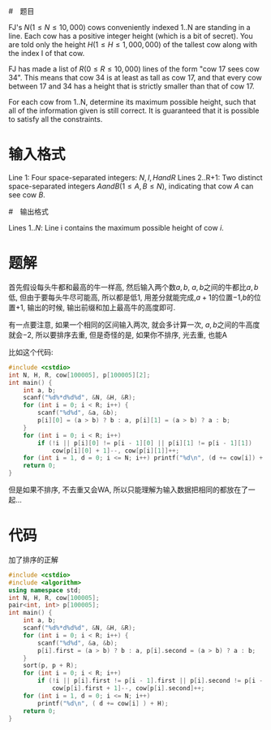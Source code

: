 #　题目

FJ's $N (1 ≤ N ≤ 10,000)$ cows conveniently indexed 1..N are standing in a line. Each cow has a positive integer height (which is a bit of secret). You are told only the height $H (1 ≤ H ≤ 1,000,000)$ of the tallest cow along with the index I of that cow.

FJ has made a list of $R (0 ≤ R ≤ 10,000)$ lines of the form "cow 17 sees cow 34". This means that cow 34 is at least as tall as cow 17, and that every cow between 17 and 34 has a height that is strictly smaller than that of cow 17.

For each cow from 1..N, determine its maximum possible height, such that all of the information given is still correct. It is guaranteed that it is possible to satisfy all the constraints.

# 输入格式

Line 1: Four space-separated integers: $N, I, H and R$
Lines 2..R+1: Two distinct space-separated integers $A and B (1 ≤ A, B ≤ N)$, indicating that cow $A$ can see cow $B$.

#　输出格式

Lines $1..N$: Line i contains the maximum possible height of cow $i$.

# 题解

首先假设每头牛都和最高的牛一样高, 然后输入两个数$a,b$, $a,b$之间的牛都比$a,b$低, 但由于要每头牛尽可能高, 所以都是低$1$, 用差分就能完成,$a+1$的位置$-1$,$b$的位置$+1$, 输出的时候, 输出前缀和加上最高牛的高度即可.

有一点要注意, 如果一个相同的区间输入两次, 就会多计算一次, $a,b$之间的牛高度就会$-2$, 所以要排序去重, 但是奇怪的是, 如果你不排序, 光去重, 也能A

比如这个代码:

```c++
#include <cstdio>
int N, H, R, cow[100005], p[100005][2];
int main() {
    int a, b;
    scanf("%d%*d%d%d", &N, &H, &R);
    for (int i = 0; i < R; i++) {
        scanf("%d%d", &a, &b);
        p[i][0] = (a > b) ? b : a, p[i][1] = (a > b) ? a : b;
    }
    for (int i = 0; i < R; i++)
        if (!i || p[i][0] != p[i - 1][0] || p[i][1] != p[i - 1][1])
            cow[p[i][0] + 1]--, cow[p[i][1]]++;
    for (int i = 1, d = 0; i <= N; i++) printf("%d\n", (d += cow[i]) + H);
    return 0;
}
```

但是如果不排序, 不去重又会WA, 所以只能理解为输入数据把相同的都放在了一起...

# 代码

加了排序的正解

```c++
#include <cstdio>
#include <algorithm>
using namespace std;
int N, H, R, cow[100005];
pair<int, int> p[100005];
int main() {
    int a, b;
    scanf("%d%*d%d%d", &N, &H, &R);
    for (int i = 0; i < R; i++) {
        scanf("%d%d", &a, &b);
        p[i].first = (a > b) ? b : a, p[i].second = (a > b) ? a : b;
    }
    sort(p, p + R);
    for (int i = 0; i < R; i++)
        if (!i || p[i].first != p[i - 1].first || p[i].second != p[i - 1].second)
            cow[p[i].first + 1]--, cow[p[i].second]++;
    for (int i = 1, d = 0; i <= N; i++)
        printf("%d\n", ( d += cow[i] ) + H);
    return 0;
}
```
